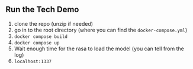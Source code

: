 ## Run the Tech Demo

1. clone the repo (unzip if needed)
2. go in to the root directory (where you can find the ``docker-compose.yml``)
3. ``docker compose build``
4. ``docker compose up``
5. Wait enough time for the rasa to load the model (you can tell from the log)
6. ``localhost:1337``
